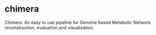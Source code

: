 # chimera
Chimera: An easy to use pipeline for Genome based Metabolic Network reconstruction, evaluation and visualization.
